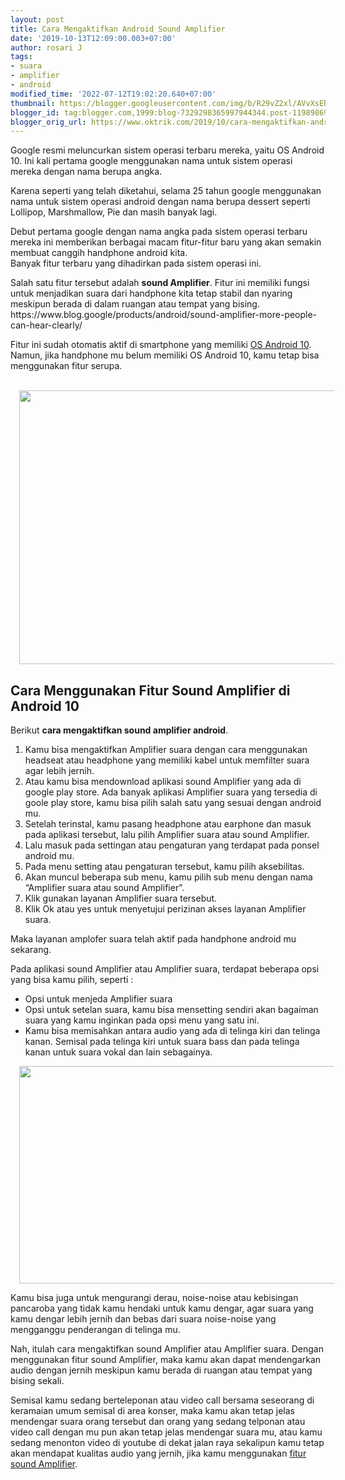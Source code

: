 ```yaml
---
layout: post
title: Cara Mengaktifkan Android Sound Amplifier
date: '2019-10-13T12:09:00.003+07:00'
author: rosari J
tags:
- suara
- amplifier
- android
modified_time: '2022-07-12T19:02:20.640+07:00'
thumbnail: https://blogger.googleusercontent.com/img/b/R29vZ2xl/AVvXsEhccZyzTRQbJbbbi2NeTT0VLjA2Cs8GhB_S1be9OOtpKy81O-RsYXU7LE2x6dij__14HrctrubyC_qr1d8YOPu9ZQv2hxZGLd_EEF_VOvoJCrmU17PXYKSU2-Rp-GYBuYMqQbKIXM563sZb9l-MtNGw8Wu_ymT-_aCtNRptySSESjD-gP4XdM-Fu9dPnQ/s72-w640-c-h438/Sound_Amplifier_V2.max-1000x1000_640x438-1.jpg
blogger_id: tag:blogger.com,1999:blog-7329298365997944344.post-1198986977550002679
blogger_orig_url: https://www.oktrik.com/2019/10/cara-mengaktifkan-android-sound.html
---
```


<p>Google resmi meluncurkan sistem operasi terbaru mereka, yaitu OS Android 10. Ini kali pertama google menggunakan nama untuk sistem operasi mereka dengan nama berupa angka.</p>
<p>Karena seperti yang telah diketahui, selama 25 tahun google menggunakan nama untuk sistem operasi android dengan nama berupa dessert seperti Lollipop, Marshmallow, Pie dan masih banyak lagi.</p>
<p>Debut pertama google dengan nama angka pada sistem operasi terbaru mereka ini memberikan berbagai macam fitur-fitur baru yang akan semakin membuat canggih handphone android kita.<br /> Banyak fitur terbaru yang dihadirkan pada sistem operasi ini.</p>
<p>Salah satu fitur tersebut adalah <strong>sound Amplifier</strong>. Fitur ini memiliki fungsi untuk menjadikan suara dari handphone kita tetap stabil dan nyaring meskipun berada di dalam ruangan atau tempat yang bising. <a>https://www.blog.google/products/android/sound-amplifier-more-people-can-hear-clearly/</a></p>
<div align="center">
<!-- oktrikresponsi -->
<ins class="adsbygoogle"
     style="display:block"
     data-ad-client="ca-pub-8410270452001273"
     data-ad-slot="6888399955"
     data-ad-format="auto"
     data-full-width-responsive="true"></ins>
<script>
     (adsbygoogle = window.adsbygoogle || []).push({});
</script>
</div>
<p>Fitur ini sudah otomatis aktif di smartphone yang memiliki <a href="https://www.oktrik.com/2019/09/fitur-unggulan-sistem-os-android-versi.html">OS Android 10</a>. Namun, jika handphone mu belum memiliki OS Android 10, kamu tetap bisa menggunakan fitur serupa.</p>
<p>&nbsp;<a style="margin-left: 1em; margin-right: 1em;" href="https://blogger.googleusercontent.com/img/b/R29vZ2xl/AVvXsEhccZyzTRQbJbbbi2NeTT0VLjA2Cs8GhB_S1be9OOtpKy81O-RsYXU7LE2x6dij__14HrctrubyC_qr1d8YOPu9ZQv2hxZGLd_EEF_VOvoJCrmU17PXYKSU2-Rp-GYBuYMqQbKIXM563sZb9l-MtNGw8Wu_ymT-_aCtNRptySSESjD-gP4XdM-Fu9dPnQ/s640/Sound_Amplifier_V2.max-1000x1000_640x438-1.jpg"><img src="https://blogger.googleusercontent.com/img/b/R29vZ2xl/AVvXsEhccZyzTRQbJbbbi2NeTT0VLjA2Cs8GhB_S1be9OOtpKy81O-RsYXU7LE2x6dij__14HrctrubyC_qr1d8YOPu9ZQv2hxZGLd_EEF_VOvoJCrmU17PXYKSU2-Rp-GYBuYMqQbKIXM563sZb9l-MtNGw8Wu_ymT-_aCtNRptySSESjD-gP4XdM-Fu9dPnQ/w640-h438/Sound_Amplifier_V2.max-1000x1000_640x438-1.jpg" alt="" width="640" height="438" border="0" data-original-height="438" data-original-width="640" /></a></p>
<h2>Cara Menggunakan Fitur Sound Amplifier di Android 10</h2>
<p>Berikut <strong>cara mengaktifkan sound amplifier android</strong>.</p>
<ol>
<li>Kamu bisa mengaktifkan Amplifier suara dengan cara menggunakan headseat atau headphone yang memiliki kabel untuk memfilter suara agar lebih jernih.</li>
<li>Atau kamu bisa mendownload aplikasi sound Amplifier yang ada di google play store. Ada banyak aplikasi Amplifier suara yang tersedia di goole play store, kamu bisa pilih salah satu yang sesuai dengan android mu.</li>
<li>Setelah terinstal, kamu pasang headphone atau earphone dan masuk pada aplikasi tersebut, lalu pilih Amplifier suara atau sound Amplifier.</li>
<li>Lalu masuk pada settingan atau pengaturan yang terdapat pada ponsel android mu.</li>
<li>Pada menu setting atau pengaturan tersebut, kamu pilih aksebilitas.</li>
<li>Akan muncul beberapa sub menu, kamu pilih sub menu dengan nama &ldquo;Amplifier suara atau sound Amplifier&rdquo;.</li>
<li>Klik gunakan layanan Amplifier suara tersebut.</li>
<li>Klik Ok atau yes untuk menyetujui perizinan akses layanan Amplifier suara.</li>
</ol>
<div align="center">
<!-- ara -->
<ins class="adsbygoogle"
     style="display:block"
     data-ad-client="ca-pub-8410270452001273"
     data-ad-slot="3273349926"
     data-ad-format="auto"
     data-full-width-responsive="true"></ins>
<script>
     (adsbygoogle = window.adsbygoogle || []).push({});
</script>
</div><p>Maka layanan amplofer suara telah aktif pada handphone android mu sekarang.</p>
<p>Pada aplikasi sound Amplifier atau Amplifier suara, terdapat beberapa opsi yang bisa kamu pilih, seperti :</p>
<ul>
<li>Opsi untuk menjeda Amplifier suara</li>
<li>Opsi untuk setelan suara, kamu bisa mensetting sendiri akan bagaiman suara yang kamu inginkan pada opsi menu yang satu ini.</li>
<li>Kamu bisa memisahkan antara audio yang ada di telinga kiri dan telinga kanan. Semisal pada telinga kiri untuk suara bass dan pada telinga kanan untuk suara vokal dan lain sebagainya.</li>
</ul>
<div class="separator" style="clear: both; text-align: center;"><a style="margin-left: 1em; margin-right: 1em;" href="https://blogger.googleusercontent.com/img/b/R29vZ2xl/AVvXsEgLh1KGvqxS_P7M4ziGm-2MkmM_P7G0_6uO4e79dO5LfzQT54V7A3lFIa0opm-c4u-LolbffYSVSqzemUVbligm_21t2O_pHvqgIQCXNjeRpH_QcbaoU_u8PoN3lBq6P87GCy5EdwJ8B-wrM-SBnvc7tpxqYSrn2U236swgNCmGwUBKLlFvmm-dSUetKQ/s640/sound-amplifier_640x347.jpg"><img src="https://blogger.googleusercontent.com/img/b/R29vZ2xl/AVvXsEgLh1KGvqxS_P7M4ziGm-2MkmM_P7G0_6uO4e79dO5LfzQT54V7A3lFIa0opm-c4u-LolbffYSVSqzemUVbligm_21t2O_pHvqgIQCXNjeRpH_QcbaoU_u8PoN3lBq6P87GCy5EdwJ8B-wrM-SBnvc7tpxqYSrn2U236swgNCmGwUBKLlFvmm-dSUetKQ/w640-h348/sound-amplifier_640x347.jpg" alt="" width="640" height="348" border="0" data-original-height="347" data-original-width="640" /></a></div>
<p>Kamu bisa juga untuk mengurangi derau, noise-noise atau kebisingan pancaroba yang tidak kamu hendaki untuk kamu dengar, agar suara yang kamu dengar lebih jernih dan bebas dari suara noise-noise yang mengganggu penderangan di telinga mu.</p>
<p>Nah, itulah cara mengaktifkan sound Amplifier atau Amplifier suara. Dengan menggunakan fitur sound Amplifier, maka kamu akan dapat mendengarkan audio dengan jernih meskipun kamu berada di ruangan atau tempat yang bising sekali.</p>
<div align="center">
<!-- ara -->
<ins class="adsbygoogle"
     style="display:block"
     data-ad-client="ca-pub-8410270452001273"
     data-ad-slot="3273349926"
     data-ad-format="auto"
     data-full-width-responsive="true"></ins>
<script>
     (adsbygoogle = window.adsbygoogle || []).push({});
</script>
</div>
<p>Semisal kamu sedang berteleponan atau video call bersama seseorang di keramaian umum semisal di area konser, maka kamu akan tetap jelas mendengar suara orang tersebut dan orang yang sedang telponan atau video call dengan mu pun akan tetap jelas mendengar suara mu, atau kamu sedang menonton video di youtube di dekat jalan raya sekalipun kamu tetap akan mendapat kualitas audio yang jernih, jika kamu menggunakan <a href="https://support.google.com/accessibility/android/answer/9157755?hl=id" target="_blank" rel="nofollow noopener">fitur sound Amplifier</a>.</p>